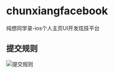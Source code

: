 # chunxiangfacebook
纯想同学录-ios个人主页UI开发炫技平台


## 提交规则

![提交规则](https://github.com/liseami/chunxiangfacebook/main/image1.png)
